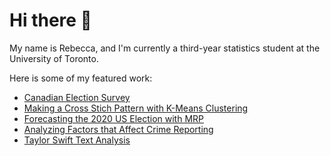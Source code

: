 # Hi there 👋

My name is Rebecca, and I'm currently a third-year statistics student at the University of Toronto. 

Here is some of my featured work: 

- [Canadian Election Survey](https://github.com/reb-yang/election_survey/blob/main/outputs/Polling-Report.pdf)
- [Making a Cross Stich Pattern with K-Means Clustering](https://github.com/reb-yang/CrossStitch)
- [Forecasting the 2020 US Election with MRP](https://github.com/reb-yang/Forecasting-Election/blob/main/outputs/ElectionReport.pdf)
- [Analyzing Factors that Affect Crime Reporting](https://github.com/reb-yang/NCVS/blob/main/outputs/NCVS-Report.pdf)
- [Taylor Swift Text Analysis](https://rebecca-yang.com/2020-12-04-taylor-swift-text-analysis/)



